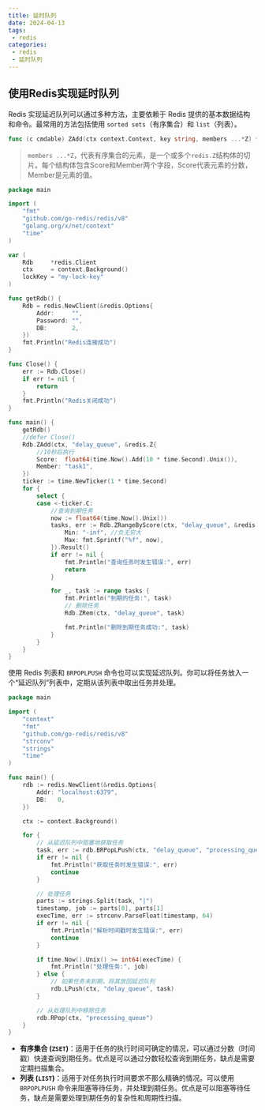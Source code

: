 ```yaml
---
title: 延时队列
date: 2024-04-13
tags:
 - redis
categories:
 - redis
 - 延时队列
---
```


## 使用Redis实现延时队列

Redis 实现延迟队列可以通过多种方法，主要依赖于 Redis 提供的基本数据结构和命令。最常用的方法包括使用 `sorted sets`（有序集合）和 `list`（列表）。

```go
func (c cmdable) ZAdd(ctx context.Context, key string, members ...*Z) *IntCmd
```

> `members ...*Z`，代表有序集合的元素，是一个或多个`redis.Z`结构体的切片。每个结构体包含Score和Member两个字段，Score代表元素的分数，Member是元素的值。

```go
package main

import (
	"fmt"
	"github.com/go-redis/redis/v8"
	"golang.org/x/net/context"
	"time"
)

var (
	Rdb     *redis.Client
	ctx     = context.Background()
	lockKey = "my-lock-key"
)

func getRdb() {
	Rdb = redis.NewClient(&redis.Options{
		Addr:     "",
		Password: "",
		DB:       2,
	})
	fmt.Println("Redis连接成功")
}

func Close() {
	err := Rdb.Close()
	if err != nil {
		return
	}
	fmt.Println("Redis关闭成功")
}

func main() {
	getRdb()
	//defer Close()
	Rdb.ZAdd(ctx, "delay_queue", &redis.Z{
		//10秒后执行
		Score:  float64(time.Now().Add(10 * time.Second).Unix()),
		Member: "task1",
	})
	ticker := time.NewTicker(1 * time.Second)
	for {
		select {
		case <-ticker.C:
			//查询到期任务
			now := float64(time.Now().Unix())
			tasks, err := Rdb.ZRangeByScore(ctx, "delay_queue", &redis.ZRangeBy{
				Min: "-inf", //负无穷大
				Max: fmt.Sprintf("%f", now),
			}).Result()
			if err != nil {
				fmt.Println("查询任务时发生错误:", err)
				return
			}

			for _, task := range tasks {
				fmt.Println("到期的任务:", task)
				// 删除任务
				Rdb.ZRem(ctx, "delay_queue", task)

				fmt.Println("删除到期任务成功:", task)
			}
		}
	}
}

```

使用 Redis 列表和 `BRPOPLPUSH` 命令也可以实现延迟队列。你可以将任务放入一个“延迟队列”列表中，定期从该列表中取出任务并处理。

```go
package main

import (
	"context"
	"fmt"
	"github.com/go-redis/redis/v8"
	"strconv"
	"strings"
	"time"
)

func main() {
	rdb := redis.NewClient(&redis.Options{
		Addr: "localhost:6379",
		DB:   0,
	})

	ctx := context.Background()

	for {
		// 从延迟队列中阻塞地获取任务
		task, err := rdb.BRPopLPush(ctx, "delay_queue", "processing_queue", 0).Result()
		if err != nil {
			fmt.Println("获取任务时发生错误:", err)
			continue
		}

		// 处理任务
		parts := strings.Split(task, "|")
		timestamp, job := parts[0], parts[1]
		execTime, err := strconv.ParseFloat(timestamp, 64)
		if err != nil {
			fmt.Println("解析时间戳时发生错误:", err)
			continue
		}

		if time.Now().Unix() >= int64(execTime) {
			fmt.Println("处理任务:", job)
		} else {
			// 如果任务未到期，将其放回延迟队列
			rdb.LPush(ctx, "delay_queue", task)
		}

		// 从处理队列中移除任务
		rdb.RPop(ctx, "processing_queue")
	}
}
```

- **有序集合 (`ZSET`)**：适用于任务的执行时间可确定的情况，可以通过分数（时间戳）快速查询到期任务。优点是可以通过分数轻松查询到期任务，缺点是需要定期扫描集合。
- **列表 (`LIST`)**：适用于对任务执行时间要求不那么精确的情况。可以使用 `BRPOPLPUSH` 命令来阻塞等待任务，并处理到期任务。优点是可以阻塞等待任务，缺点是需要处理到期任务的复杂性和周期性扫描。